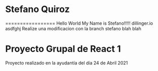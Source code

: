 # Stefano Quiroz
=================
Hello World My Name is Stefano!!!!!
dillinger.io
asdfghj
Realize una modificacion con la branch stefano
blah blah
# Proyecto Grupal de React 1

Proyecto realizado en la ayudantía del día 24 de Abril 2021
